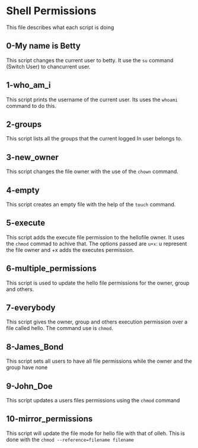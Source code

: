 # Shell Permissions
This file describes what each script is doing

## 0-My name is Betty
This script changes the current user to betty. It use the `su` command (Switch User) to chancurrent user.

## 1-who_am_i
This script prints the username of the current user. Its uses the `whoami` command to do this.

## 2-groups
This script lists all the groups that the current logged In user belongs to.

## 3-new_owner
This script changes the file owner with the use of the `chown` command.

## 4-empty
This script creates an empty file with the help of the `touch` command.

## 5-execute
This script adds the execute file permission to the hellofile owner. It uses the `chmod` commad to achive that. The options passed are `u+x`: u represent the file owner and +x adds the executes permission.

## 6-multiple_permissions
This script is used to update the hello file permissions for the owner, group and others.

## 7-everybody 
This script gives the owner, group and others execution permission over a file called hello. The command use is `chmod`.

## 8-James_Bond
This script sets all users to have all file permissions while the owner and the group have none

## 9-John_Doe
This script updates a users files permissions using the `chmod` command

## 10-mirror_permissions
This script will update the file mode for hello file with that of olleh. This is done with the `chmod --reference=filename filename`
